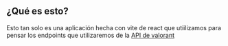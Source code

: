 ## ¿Qué es esto?

Esto tan solo es una aplicación hecha con vite de react que utiilizamos para pensar los endpoints que utilizaremos de la [API de valorant](https://valorant-api.com/)
